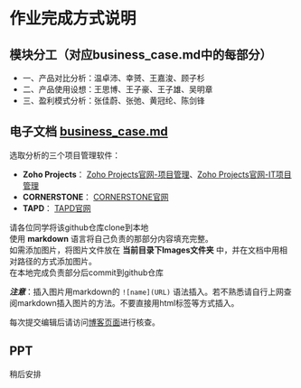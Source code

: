 # 作业完成方式说明

## 模块分工（对应business_case.md中的每部分）
- 一、产品对比分析：温卓沛、幸赟、王嘉浚、顾子杉
- 二、产品使用设想：王思博、王子豪、王子雄、吴明章
- 三、盈利模式分析：张佳蔚、张弛、黄冠纶、陈剑锋


## 电子文档 [business_case.md](./business_case.md)

选取分析的三个项目管理软件：
- __Zoho Projects__： [Zoho Projects官网-项目管理](https://www.zoho.com.cn/projects/)、[Zoho Projects官网-IT项目管理](https://www.zoho.com.cn/projects/it-project-management.html)
- __CORNERSTONE__： [CORNERSTONE官网](https://www.cornerstone365.cn/)
- __TAPD__： [TAPD官网](https://www.tapd.cn/)


请各位同学将该github仓库clone到本地<br>
使用 __markdown__ 语言将自己负责的那部分内容填充完整。<br>
如需添加图片，将图片文件放在 __当前目录下Images文件夹__ 中，并在文档中用相对路径的方式添加图片。<br>
在本地完成负责部分后commit到github仓库

__*注意*__：插入图片用markdown的 `![name](URL)` 语法插入。若不熟悉请自行上网查阅markdown插入图片的方法。不要直接用html标签等方式插入。

每次提交编辑后请访问[博客页面](https://invincible-inc.github.io/Second-Ordinary-Work/Products/business_case
)进行核查。

## PPT
稍后安排